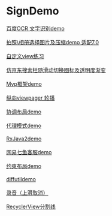 # SignDemo
[百度OCR 文字识别demo](https://github.com/SilenceBurst/SignDemo/tree/master/baiduocrdemo/src)</br></br>
[拍照\相册选择图片及压缩demo 适配7.0](https://github.com/SilenceBurst/SignDemo/tree/master/camerademo/src)</br></br>
[自定义view练习](https://github.com/SilenceBurst/SignDemo/tree/master/customviewdemo/src)</br></br>
[仿京东搜索栏随滑动切换图标及透明度渐变](https://github.com/SilenceBurst/SignDemo/tree/master/gradienttoolbardemo/src)</br></br>
[Mvp框架demo](https://github.com/SilenceBurst/SignDemo/tree/master/mvpdemo)</br></br>
[纵向viewpager 轮播](https://github.com/SilenceBurst/SignDemo/tree/master/verticalviewpagerdemo/src)</br></br>
[协调布局demo](https://github.com/SilenceBurst/SignDemo/tree/master/coordinatorlayoutdemo/src)</br></br>
[代理模式demo](https://github.com/SilenceBurst/SignDemo/tree/master/proxydemo/src)</br></br>
[RxJava2demo](https://github.com/SilenceBurst/SignDemo/tree/master/rxjava2demo/src)</br></br>
[网易七鱼客服demo](https://github.com/SilenceBurst/SignDemo/tree/master/imdemo/src)</br></br>
[约束布局demo](https://github.com/SilenceBurst/SignDemo/tree/master/constraintlayoutdemo/src)</br></br>
[diffutildemo](https://github.com/SilenceBurst/SignDemo/tree/master/diffutildemo/src)</br></br>
[录音（上滑取消）](https://github.com/SilenceBurst/SignDemo/tree/master/recordbutton/src)</br></br>
[RecyclerView分割线](https://github.com/SilenceBurst/SignDemo/tree/master/recyclerviewitemdecoration/src)</br></br>
